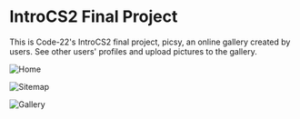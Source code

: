 IntroCS2 Final Project
======================

This is Code-22's IntroCS2 final project, picsy, an online gallery created by users. See other users' profiles and upload pictures to the gallery.

![Home](https://github.com/brian-yang/picsy/blob/master/preview/home.jpg)

![Sitemap](https://github.com/brian-yang/picsy/blob/master/preview/sitemap.jpg)

![Gallery](https://github.com/brian-yang/picsy/blob/master/preview/gallery.jpg)
